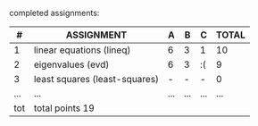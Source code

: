 completed assignments:

| # | ASSIGNMENT                   | A | B | C | TOTAL |
|---|------------------------------|---|---|---|-------|
| 1 | linear equations (lineq)     | 6 | 3 | 1 |  10   |
| 2 | eigenvalues (evd)            | 6 | 3 | :(|   9   |
| 3 | least squares (least-squares)| - | - | - |   0   |
|...|...                           |...|...|...|...    |
|tot| total points                                19   |
